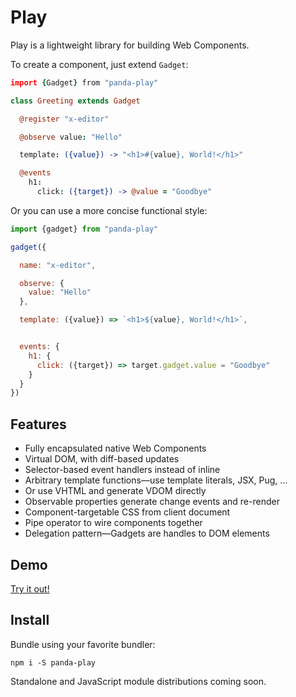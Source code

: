 # Play

Play is a lightweight library for building Web Components.

To create a component, just extend `Gadget`:

```coffee
import {Gadget} from "panda-play"

class Greeting extends Gadget

  @register "x-editor"

  @observe value: "Hello"

  template: ({value}) -> "<h1>#{value}, World!</h1>"

  @events
    h1:
      click: ({target}) -> @value = "Goodbye"

```

Or you can use a more concise functional style:

```javascript
import {gadget} from "panda-play"

gadget({

  name: "x-editor",

  observe: {
    value: "Hello"
  },

  template: ({value}) => `<h1>${value}, World!</h1>`,


  events: {
    h1: {
      click: ({target}) => target.gadget.value = "Goodbye"
    }
  }
})
```

## Features

- Fully encapsulated native Web Components
- Virtual DOM, with diff-based updates
- Selector-based event handlers instead of inline
- Arbitrary template functions—use template literals, JSX, Pug, …
- Or use VHTML and generate VDOM directly
- Observable properties generate change events and re-render
- Component-targetable CSS from client document
- Pipe operator to wire components together
- Delegation pattern—Gadgets are handles to DOM elements

## Demo

[Try it out!](https://play.pandastrike.com/demos/markdown-editor)

## Install

Bundle using your favorite bundler:

```
npm i -S panda-play
```

Standalone and JavaScript module distributions coming soon.
